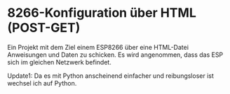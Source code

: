 # 8266-Konfiguration über HTML (POST-GET)


Ein Projekt mit dem Ziel einem ESP8266 über eine HTML-Datei Anweisungen und Daten zu schicken. Es wird angenommen, dass das ESP sich im gleichen Netzwerk befindet.

Update1: Da es mit Python anscheinend einfacher und reibungsloser ist wechsel ich auf Python.

